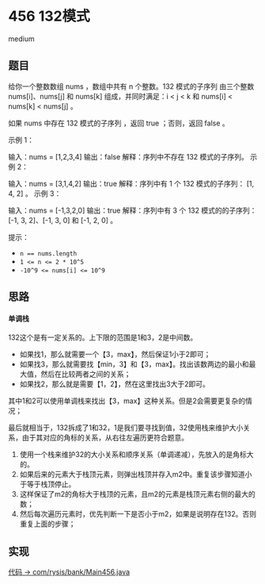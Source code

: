 # 456 132模式

medium

## 题目

给你一个整数数组 nums ，数组中共有 n 个整数。132 模式的子序列 由三个整数 nums[i]、nums[j] 和 nums[k] 组成，并同时满足：i < j < k 和 nums[i] < nums[k] < nums[j] 。

如果 nums 中存在 132 模式的子序列 ，返回 true ；否则，返回 false 。



示例 1：

输入：nums = [1,2,3,4]
输出：false
解释：序列中不存在 132 模式的子序列。
示例 2：

输入：nums = [3,1,4,2]
输出：true
解释：序列中有 1 个 132 模式的子序列： [1, 4, 2] 。
示例 3：

输入：nums = [-1,3,2,0]
输出：true
解释：序列中有 3 个 132 模式的的子序列：[-1, 3, 2]、[-1, 3, 0] 和 [-1, 2, 0] 。


提示：
- `n == nums.length`
- `1 <= n <= 2 * 10^5`
- `-10^9 <= nums[i] <= 10^9`


## 思路

#### 单调栈

132这个是有一定关系的。上下限的范围是1和3，2是中间数。

- 如果找1，那么就需要一个【3，max】，然后保证1小于2即可；
- 如果找3，那么就需要找【min，3】和【3，max】。找出该数两边的最小和最大值，然后在比较两者之间的关系；
- 如果找2，那么就是需要【1，2】，然在这里找出3大于2即可。

其中1和2可以使用单调栈来找出【3，max】这种关系。但是2会需要更复杂的情况；

最后就相当于，132拆成了1和32，1是我们要寻找到值，32使用栈来维护大小关系，由于其对应的角标的关系，从右往左遍历更符合题意。

1. 使用一个栈来维护32的大小关系和顺序关系（单调递减），先放入的是角标大的。
2. 如果后来的元素大于栈顶元素，则弹出栈顶并存入m2中。重复该步骤知道小于等于栈顶停止。
3. 这样保证了m2的角标大于栈顶的元素，且m2的元素是栈顶元素右侧的最大的数；
4. 然后每次遍历元素时，优先判断一下是否小于m2，如果是说明存在132。否则重复上面的步骤；

## 实现

[代码 -> com/rysis/bank/Main456.java](../../src/com/rysis/bank/Main456.java)